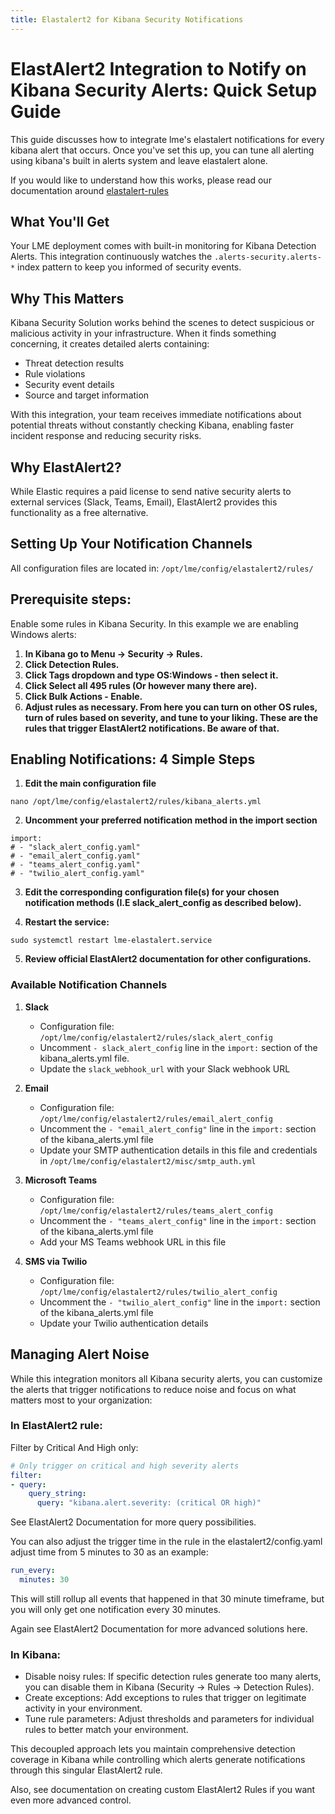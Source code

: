 ```yaml
---
title: Elastalert2 for Kibana Security Notifications
---
```


# ElastAlert2 Integration to Notify on Kibana Security Alerts: Quick Setup Guide

This guide discusses how to integrate lme's elastalert notifications for every kibana alert that occurs. Once you've set this up, you can tune all alerting using kibana's built in alerts system and leave elastalert alone. 

If you would like to understand how this works, please read our documentation around [elastalert-rules](/docs/markdown/maintenance/elastalert-rules)

## What You'll Get

Your LME deployment comes with built-in monitoring for Kibana Detection Alerts. This integration continuously watches the `.alerts-security.alerts-*` index pattern to keep you informed of security events.

## Why This Matters

Kibana Security Solution works behind the scenes to detect suspicious or malicious activity in your infrastructure. When it finds something concerning, it creates detailed alerts containing:
- Threat detection results
- Rule violations
- Security event details
- Source and target information

With this integration, your team receives immediate notifications about potential threats without constantly checking Kibana, enabling faster incident response and reducing security risks.

## Why ElastAlert2?

While Elastic requires a paid license to send native security alerts to external services (Slack, Teams, Email), ElastAlert2 provides this functionality as a free alternative.

## Setting Up Your Notification Channels

All configuration files are located in: ```/opt/lme/config/elastalert2/rules/```

## Prerequisite steps:

Enable some rules in Kibana Security. In this example we are enabling Windows alerts:

1. **In Kibana go to Menu -> Security -> Rules.**
2. **Click Detection Rules.**
3. **Click Tags dropdown and type OS:Windows - then select it.**
4. **Click Select all 495 rules (Or however many there are).**
5. **Click Bulk Actions - Enable.**
6. **Adjust rules as necessary. From here you can turn on other OS rules, turn of rules based on severity, and tune to your liking. These are the rules that trigger ElastAlert2 notifications. Be aware of that.**

## Enabling Notifications: 4 Simple Steps

1. **Edit the main configuration file**
```
nano /opt/lme/config/elastalert2/rules/kibana_alerts.yml
```

2. **Uncomment your preferred notification method in the import section**
```
import:
# - "slack_alert_config.yaml"
# - "email_alert_config.yaml"
# - "teams_alert_config.yaml"
# - "twilio_alert_config.yaml"
```  

3. **Edit the corresponding configuration file(s) for your chosen notification methods (I.E slack_alert_config as described below).**

4. **Restart the service:**
```
sudo systemctl restart lme-elastalert.service
```

5. **Review official ElastAlert2 documentation for other configurations.**

### Available Notification Channels

1. **Slack**
   - Configuration file: ```/opt/lme/config/elastalert2/rules/slack_alert_config```
   - Uncomment `- slack_alert_config` line in the `import:` section of the kibana_alerts.yml file.
   - Update the `slack_webhook_url` with your Slack webhook URL

2. **Email**
   - Configuration file: ```/opt/lme/config/elastalert2/rules/email_alert_config```
   - Uncomment the `- "email_alert_config"` line in the `import:` section of the kibana_alerts.yml file
   - Update your SMTP authentication details in this file and credentials in ```/opt/lme/config/elastalert2/misc/smtp_auth.yml```

3. **Microsoft Teams**
   - Configuration file: ```/opt/lme/config/elastalert2/rules/teams_alert_config```
   - Uncomment the `- "teams_alert_config"` line in the `import:` section of the kibana_alerts.yml file
   - Add your MS Teams webhook URL in this file

4. **SMS via Twilio**
   - Configuration file: ```/opt/lme/config/elastalert2/rules/twilio_alert_config```
   - Uncomment the `- "twilio_alert_config"` line in the `import:` section of the kibana_alerts.yml file
   - Update your Twilio authentication details

## Managing Alert Noise

While this integration monitors all Kibana security alerts, you can customize the alerts that trigger notifications to reduce noise and focus on what matters most to your organization:

### In ElastAlert2 rule:

Filter by Critical And High only:

```yaml
# Only trigger on critical and high severity alerts
filter:
- query:
    query_string:
      query: "kibana.alert.severity: (critical OR high)"
```
See ElastAlert2 Documentation for more query possibilities.

You can also adjust the trigger time in the rule in the elastalert2/config.yaml adjust time from 5 minutes to 30 as an example:

```yaml
run_every:
  minutes: 30
```

This will still rollup all events that happened in that 30 minute timeframe, but you will only get one notification every 30 minutes.

Again see ElastAlert2 Documentation for more advanced solutions here.

### In Kibana:

- Disable noisy rules: If specific detection rules generate too many alerts, you can disable them in Kibana (Security → Rules → Detection Rules).
- Create exceptions: Add exceptions to rules that trigger on legitimate activity in your environment.
- Tune rule parameters: Adjust thresholds and parameters for individual rules to better match your environment.

This decoupled approach lets you maintain comprehensive detection coverage in Kibana while controlling which alerts generate notifications through this singular ElastAlert2 rule.

Also, see documentation on creating custom ElastAlert2 Rules if you want even more advanced control.
